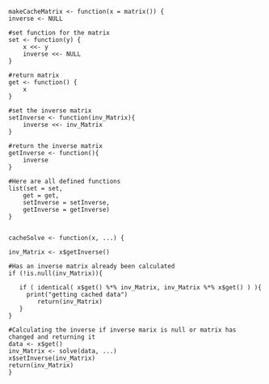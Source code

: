     makeCacheMatrix <- function(x = matrix()) {
    inverse <- NULL

    #set function for the matrix
    set <- function(y) {
        x <<- y
        inverse <<- NULL
    }

    #return matrix
    get <- function() {
        x
    }

    #set the inverse matrix 
    setInverse <- function(inv_Matrix){
        inverse <<- inv_Matrix
    } 

    #return the inverse matrix
    getInverse <- function(){
        inverse
    }

    #Here are all defined functions
    list(set = set,
        get = get,
        setInverse = setInverse,
        getInverse = getInverse)
    }


    cacheSolve <- function(x, ...) {

    inv_Matrix <- x$getInverse()

    #Has an inverse matrix already been calculated
    if (!is.null(inv_Matrix)){
    
       if ( identical( x$get() %*% inv_Matrix, inv_Matrix %*% x$get() ) ){ 
         print("getting cached data")
            return(inv_Matrix)
       }
    }

    #Calculating the inverse if inverse marix is null or matrix has changed and returning it
    data <- x$get()
    inv_Matrix <- solve(data, ...)
    x$setInverse(inv_Matrix)
    return(inv_Matrix)
    }
